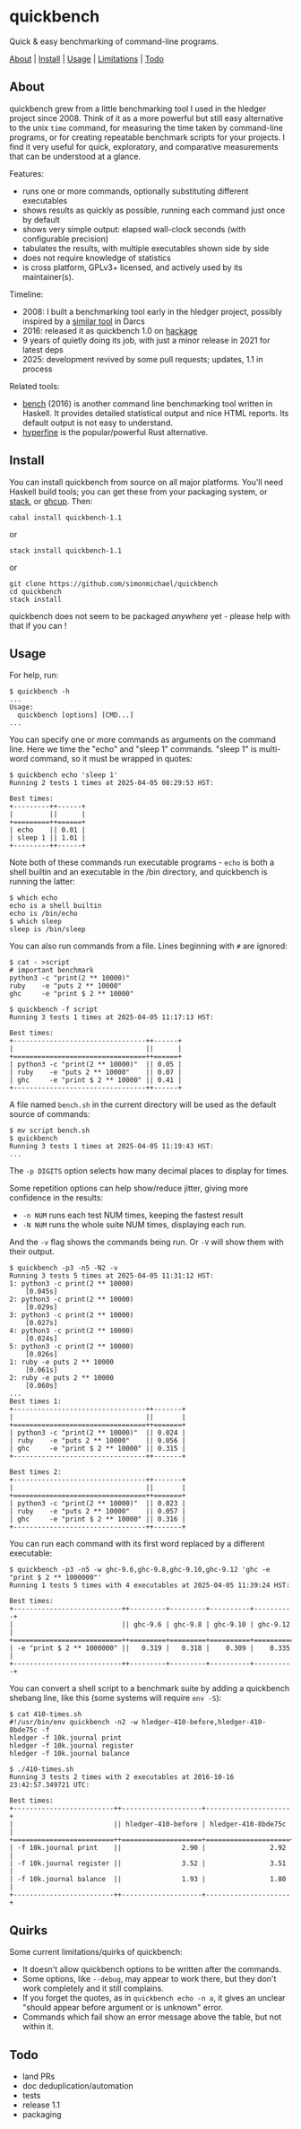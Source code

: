 # quickbench

Quick & easy benchmarking of command-line programs.

  [About](#about)
| [Install](#install)
| [Usage](#usage)
| [Limitations](#limitations)
| [Todo](#todo)


## About

quickbench grew from a little benchmarking tool I used in the hledger project since 2008.
Think of it as a more powerful but still easy alternative to the unix `time` command,
for measuring the time taken by command-line programs,
or for creating repeatable benchmark scripts for your projects.
I find it very useful for quick, exploratory, and comparative measurements that can be understood at a glance.

Features:

- runs one or more commands, optionally substituting different executables
- shows results as quickly as possible, running each command just once by default
- shows very simple output: elapsed wall-clock seconds (with configurable precision)
- tabulates the results, with multiple executables shown side by side
- does not require knowledge of statistics
- is cross platform, GPLv3+ licensed, and actively used by its maintainer(s).

Timeline:

- 2008: I built a benchmarking tool early in the hledger project,
  possibly inspired by a [similar tool](https://hackage.haskell.org/package/darcs-benchmark-0.1) in Darcs
- 2016: released it as quickbench 1.0 on [hackage](https://hackage.haskell.org/package/quickbench)
- 9 years of quietly doing its job, with just a minor release in 2021 for latest deps
- 2025: development revived by some pull requests; updates, 1.1 in process

Related tools:

- [bench](https://github.com/Gabriel439/bench#readme) (2016) is another command line benchmarking tool written in Haskell.
  It provides detailed statistical output and nice HTML reports. Its default output is not easy to understand.
- [hyperfine](https://github.com/sharkdp/hyperfine) is the popular/powerful Rust alternative.

## Install

You can install quickbench from source on all major platforms.
You'll need Haskell build tools;
you can get these from your packaging system,
or [stack](https://docs.haskellstack.org/en/stable/),
or [ghcup](https://www.haskell.org/ghcup).
Then:
```
cabal install quickbench-1.1
```

or
```
stack install quickbench-1.1
```

or
```
git clone https://github.com/simonmichael/quickbench
cd quickbench
stack install
```

quickbench does not seem to be packaged *anywhere* yet - please help with that if you can !


## Usage

For help, run:
```
$ quickbench -h
...
Usage:
  quickbench [options] [CMD...]
...
```

You can specify one or more commands as arguments on the command line.
Here we time the "echo" and "sleep 1" commands.
"sleep 1" is multi-word command, so it must be wrapped in quotes:
```
$ quickbench echo 'sleep 1'
Running 2 tests 1 times at 2025-04-05 08:29:53 HST:

Best times:
+---------++------+
|         ||      |
+=========++======+
| echo    || 0.01 |
| sleep 1 || 1.01 |
+---------++------+
```

Note both of these commands run executable programs -
`echo` is both a shell builtin and an executable in the /bin directory,
and quickbench is running the latter:
```
$ which echo
echo is a shell builtin
echo is /bin/echo
$ which sleep
sleep is /bin/sleep
```

You can also run commands from a file.
Lines beginning with `#` are ignored:
```
$ cat - >script
# important benchmark
python3 -c "print(2 ** 10000)"
ruby    -e "puts 2 ** 10000"
ghc     -e "print $ 2 ** 10000"

$ quickbench -f script
Running 3 tests 1 times at 2025-04-05 11:17:13 HST:

Best times:
+---------------------------------++------+
|                                 ||      |
+=================================++======+
| python3 -c "print(2 ** 10000)"  || 0.05 |
| ruby    -e "puts 2 ** 10000"    || 0.07 |
| ghc     -e "print $ 2 ** 10000" || 0.41 |
+---------------------------------++------+
```

A file named `bench.sh` in the current directory will be used as the default source of commands:
```
$ mv script bench.sh
$ quickbench
Running 3 tests 1 times at 2025-04-05 11:19:43 HST:
...
```

The `-p DIGITS` option selects how many decimal places to display for times.

Some repetition options can help show/reduce jitter, giving more confidence in the results:
- `-n NUM` runs each test NUM times, keeping the fastest result
- `-N NUM` runs the whole suite NUM times, displaying each run.

And the `-v` flag shows the commands being run. Or `-V` will show them with their output.

```
$ quickbench -p3 -n5 -N2 -v
Running 3 tests 5 times at 2025-04-05 11:31:12 HST:
1: python3 -c print(2 ** 10000)
	[0.045s]
2: python3 -c print(2 ** 10000)
	[0.029s]
3: python3 -c print(2 ** 10000)
	[0.027s]
4: python3 -c print(2 ** 10000)
	[0.024s]
5: python3 -c print(2 ** 10000)
	[0.026s]
1: ruby -e puts 2 ** 10000
	[0.061s]
2: ruby -e puts 2 ** 10000
	[0.060s]
...
Best times 1:
+---------------------------------++-------+
|                                 ||       |
+=================================++=======+
| python3 -c "print(2 ** 10000)"  || 0.024 |
| ruby    -e "puts 2 ** 10000"    || 0.056 |
| ghc     -e "print $ 2 ** 10000" || 0.315 |
+---------------------------------++-------+

Best times 2:
+---------------------------------++-------+
|                                 ||       |
+=================================++=======+
| python3 -c "print(2 ** 10000)"  || 0.023 |
| ruby    -e "puts 2 ** 10000"    || 0.057 |
| ghc     -e "print $ 2 ** 10000" || 0.316 |
+---------------------------------++-------+
```

You can run each command with its first word replaced by a different executable:
```
$ quickbench -p3 -n5 -w ghc-9.6,ghc-9.8,ghc-9.10,ghc-9.12 'ghc -e "print $ 2 ** 1000000"'
Running 1 tests 5 times with 4 executables at 2025-04-05 11:39:24 HST:

Best times:
+---------------------------++---------+---------+----------+----------+
|                           || ghc-9.6 | ghc-9.8 | ghc-9.10 | ghc-9.12 |
+===========================++=========+=========+==========+==========+
| -e "print $ 2 ** 1000000" ||   0.319 |   0.318 |    0.309 |    0.335 |
+---------------------------++---------+---------+----------+----------+
```

You can convert a shell script to a benchmark suite by adding a quickbench shebang line,
like this (some systems will require `env -S`):
```
$ cat 410-times.sh
#!/usr/bin/env quickbench -n2 -w hledger-410-before,hledger-410-8bde75c -f
hledger -f 10k.journal print
hledger -f 10k.journal register
hledger -f 10k.journal balance

$ ./410-times.sh
Running 3 tests 2 times with 2 executables at 2016-10-16 23:42:57.349721 UTC:

Best times:
+-------------------------++--------------------+---------------------+
|                         || hledger-410-before | hledger-410-8bde75c |
+=========================++====================+=====================+
| -f 10k.journal print    ||               2.90 |                2.92 |
| -f 10k.journal register ||               3.52 |                3.51 |
| -f 10k.journal balance  ||               1.93 |                1.80 |
+-------------------------++--------------------+---------------------+
```


## Quirks

Some current limitations/quirks of quickbench:

- It doesn't allow quickbench options to be written after the commands.
- Some options, like `--debug`, may appear to work there, but they don't work completely and it still complains.
- If you forget the quotes, as in `quickbench echo -n a`, it gives an unclear "should appear before argument or is unknown" error.
- Commands which fail show an error message above the table, but not within it.


## Todo

- land PRs
- doc deduplication/automation
- tests
- release 1.1
- packaging
